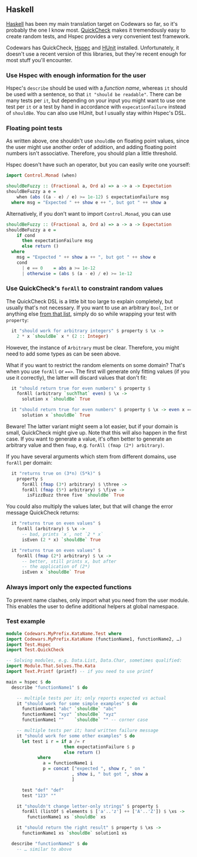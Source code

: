 Haskell
-------

[Haskell](http://www.haskell.org) has been my main translation target on
Codewars so far, so it's probably the one I know most. [QuickCheck] makes it
tremendously easy to create random tests, and Hspec provides a very convenient
test framework.

Codewars has QuickCheck, [Hspec] and [HUnit] installed. Unfortunately, it
doesn't use a recent version of this libraries, but they're recent enough
for most stuff you'll encounter.

 [QuickCheck]: http://hackage.haskell.org/package/QuickCheck
 [Hspec]: http://hackage.haskell.org/package/hspec/
 [HUnit]: http://hackage.haskell.org/package/HUnit/

### Use Hspec with enough information for the user

Hspec's `describe` should be used with a *function name*, whereas `it`
should be used with a sentence, so that `it "should be readable"`. There
can be many tests per `it`, but depending on your input you might want to
use one test per `it` or a test by hand in accordance with
`expecationFailure` instead of `shouldBe`. You can also use HUnit, but I
usually stay within Hspec's DSL.

### Floating point tests

As written above, one shouldn't use `shouldBe` on floating point values,
since the user might use another order of addition, and adding floating
point numbers isn't associative. Therefore, you should plan a little
threshold.

Hspec doesn't have such an operator, but you can easily write one yourself:

``` haskell
import Control.Monad (when)

shouldBeFuzzy :: (Fractional a, Ord a) => a -> a -> Expectation
shouldBeFuzzy a e =
    when (abs ((a - e) / e) >= 1e-12) $ expectationFailure msg
  where msg = "Expected " ++ show e ++ ", but got " ++ show a
```

Alternatively, if you don't want to import `Control.Monad`, you can use

``` haskell
shouldBeFuzzy :: (Fractional a, Ord a) => a -> a -> Expectation
shouldBeFuzzy a e =
    if cond
      then expectationFailure msg
      else return ()
  where
    msg = "Expected " ++ show a ++ ", but got " ++ show e
    cond
      | e == 0    = abs a >= 1e-12
      | otherwise = (abs $ (a - e) / e) >= 1e-12
```

### Use QuickCheck's `forAll` to constraint random values

The QuickCheck DSL is a little bit too large to explain completely, but
usually that's not necessary. If you want to use an arbitrary `Bool`, `Int`
or anything else [from that list][q-arb], simply do so while wrapping
your test with `property`:

 [q-arb]: http://hackage.haskell.org/package/QuickCheck-2.8.1/docs/Test-QuickCheck-Arbitrary.html#v:arbitrary

``` haskell
  it "should work for arbitrary integers" $ property $ \x ->
    2 * x `shouldBe` x * (2 :: Integer)
```

However, the instance of `Arbitrary` must be clear. Therefore, you might
need to add some types as can be seen above.

What if you want to restrict the random elements on some domain? That's
when you use `forAll` or `==>`. The first will generate only fitting
values (if you use it correctly), the latter will discard values that don't fit:

``` haskell
  it "should return true for even numbers" $ property $
    forAll (arbitrary `suchThat` even) $ \x ->
      solution x `shouldBe` True

  it "should return true for even numbers" $ property $ \x -> even x ==>
      solution x `shouldBe` True
```

Beware! The latter variant might seem a lot easier, but if your domain is
small, QuickCheck might give up. Note that this will also happen in the first
case. If you want to generate a value, it's often better to generate an
arbitrary value and then `fmap`, e.g. `forAll (fmap (2*) arbitrary)`.

If you have several arguments which stem from different domains, use
`forAll` per domain:

``` haskell
  it "returns true on (3*n) (5*k)" $
    property $
      forAll (fmap (3*) arbitrary) $ \three ->
      forAll (fmap (5*) arbitrary) $ \five ->
        isFizzBuzz three five `shouldBe` True
```
You could also multiply the values later, but that will change the error message
QuickCheck returns:

```haskell
  it "returns true on even values" $
    forAll (arbitrary) $ \x ->
      -- bad, prints `x`, not `2 * x`
      isEven (2 * x) `shouldBe` True

  it "returns true on even values" $
    forAll (fmap (2*) arbitrary) $ \x ->
      -- better, still prints x, but after
      -- the application of (2*)
      isEven x `shouldBe` True
```

### Always import only the expected functions

To prevent name clashes, only import what you need from the user module.
This enables the user to define additional helpers at global namespace.

### Test example

``` haskell
module Codewars.MyPrefix.KataName.Test where
import Codewars.MyPrefix.KataName (functionName1, functionName2, …)
import Test.Hspec
import Test.QuickCheck

-- Solving modules, e.g. Data.List, Data.Char, sometimes qualified:
import Module.That.Solves.The.Kata
import Text.Printf (printf) -- if you need to use printf

main = hspec $ do
  describe "functionName1" $ do

    -- multiple tests per it; only reports expected vs actual
    it "should work for some simple examples" $ do
      functionName1 "abc" `shouldBe` "abc"
      functionName1 "xyz" `shouldBe` "xyz"
      functionName1 ""    `shouldBe` "" -- corner case

    -- multiple tests per it; hand written failure message
    it "should work for some other examples" $ do
      let test i r = if a /= r
                      then expectationFailure $ p
                      else return ()
            where
              a = functionName1 i
              p = concat ["expected ", show r, " on "
                         , show i, " but got ", show a
                         ]

      test "def" "def"
      test "123" ""

    it "shouldn't change letter-only strings" $ property $
      forAll (listOf $ elements $ ['a'..'z'] ++ ['A'..'Z']) $ \xs ->
        functionName1 xs `shouldBe` xs

    it "should return the right result" $ property $ \xs ->
      functionName1 xs `shouldBe` solution1 xs

  describe "functionName2" $ do
    -- … similar to above
```